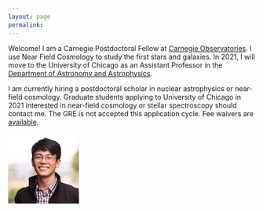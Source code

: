 ```yaml
---
layout: page
permalink: 
---
```


Welcome! I am a Carnegie Postdoctoral Fellow at [Carnegie Observatories](https://obs.carnegiescience.edu/). I use Near Field Cosmology to study the first stars and galaxies.
In 2021, I will move to the University of Chicago as an Assistant Professor in the [Department of Astronomy and Astrophysics](https://astrophysics.uchicago.edu/).

I am currently hiring a postdoctoral scholar in nuclear astrophysics or near-field cosmology.
Graduate students applying to University of Chicago in 2021 interested in near-field cosmology or stellar spectroscopy should contact me. The GRE is not accepted this application cycle. Fee waivers are [available](https://www.btaa.org/resources-for/students/freeapp/introduction).

![Alex Ji](/img/alexji2.jpg)
